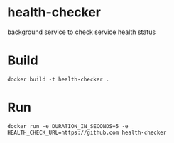 # health-checker

background service to check service health status


# Build
```
docker build -t health-checker .
```

# Run
```
docker run -e DURATION_IN_SECONDS=5 -e HEALTH_CHECK_URL=https://github.com health-checker
```
